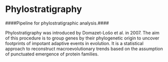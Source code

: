 Phylostratigraphy
=================

####Pipeline for phylostratigraphic analysis.####


Phylostratigraphy was introduced by Domazet-Lo&scaron;o et al. in 2007. The aim of this procedure is to group genes by their phylogenetic origin to uncover footprints of impotant adaptive events in evolution.
It is a statistical approach to reconstruct macroevolutionary trends based on the assumption of punctuated emergence of protein families.

